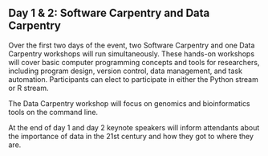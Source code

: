 ## Day 1 & 2: Software Carpentry and Data Carpentry

Over the first two days of the event, two Software Carpentry and one Data Carpentry workshops will run simultaneously. These hands-on workshops will cover basic computer programming concepts and tools for researchers, including program design, version control, data management, and task automation. Participants can elect to participate in either the Python stream or R stream.

The Data Carpentry workshop will focus on genomics and bioinformatics tools on the command line.

At the end of day 1 and day 2 keynote speakers will inform attendants about the importance of data in the 21st century and how they got to where they are.
